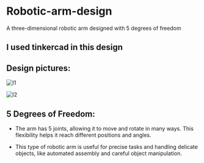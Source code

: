 # Robotic-arm-design
A three-dimensional robotic arm designed with 5 degrees of freedom

## I used tinkercad in this design
## Design pictures:
![l1](https://github.com/user-attachments/assets/385f949c-33c0-4f7d-bbd1-f742ae03dd36)

![l2](https://github.com/user-attachments/assets/3ae61001-d40a-4dc3-8e98-50c495540d7e)

## 5 Degrees of Freedom:
- The arm has 5 joints, allowing it to move and rotate in many ways. This flexibility helps it reach different positions and angles.

- This type of robotic arm is useful for precise tasks and handling delicate objects, like automated assembly and careful object manipulation.
